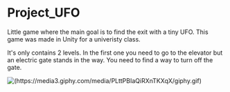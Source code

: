 # Project_UFO
 
Little game where the main goal is to find the exit with a tiny UFO. This game was made in Unity for a univeristy class. 

It's only contains 2 levels. 
In the first one you need to go to the elevator but an electric gate stands in the way. You need to find a way to turn off the gate.

![(https://media3.giphy.com/media/PLttPBIaQiRXnTKXqX/giphy.gif)](https://media.giphy.com/media/PLttPBIaQiRXnTKXqX/giphy-downsized-large.gif)
